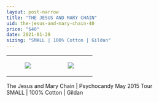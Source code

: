 ```yaml
---
layout: post-narrow
title: "THE JESUS AND MARY CHAIN"
uid: the-jesus-and-mary-chain-40
price: "$40"
date: 2021-01-29
sizing: "SMALL | 100% Cotton | Gildan"
---
```




<table style="width:100%;"><tr><td style="vertical-align:top;">
      <figure class="tmblr-full" data-orig-height="2048" data-orig-width="1365" data-orig-src="https://concertshirts.netlify.app/shirts/0488/0488-01.jpg"><img src="https://64.media.tumblr.com/18cc59e67101581a928a537f5efb1091/a94a9b49ebce0f58-b1/s540x810/d90a9070d3424717b2362f89ffc2d11fd9a7b606.jpg" data-orig-height="2048" data-orig-width="1365" data-orig-src="https://concertshirts.netlify.app/shirts/0488/0488-01.jpg"/></figure></td>
    <td style="vertical-align:top;">
      <figure class="tmblr-full" data-orig-height="2048" data-orig-width="1365" data-orig-src="https://concertshirts.netlify.app/shirts/0488/0488-02.jpg"><img src="https://64.media.tumblr.com/c7107aa4b10ece2d0eba7bc6fff20377/a94a9b49ebce0f58-2c/s540x810/17acbcec6034f98dd38437023af0afc554b8e227.jpg" data-orig-height="2048" data-orig-width="1365" data-orig-src="https://concertshirts.netlify.app/shirts/0488/0488-02.jpg"/></figure></td>
  </tr></table><p>
  The Jesus and Mary Chain | Psychocandy May 2015 Tour<br/>SMALL | 100% Cotton | Gildan
</p>
